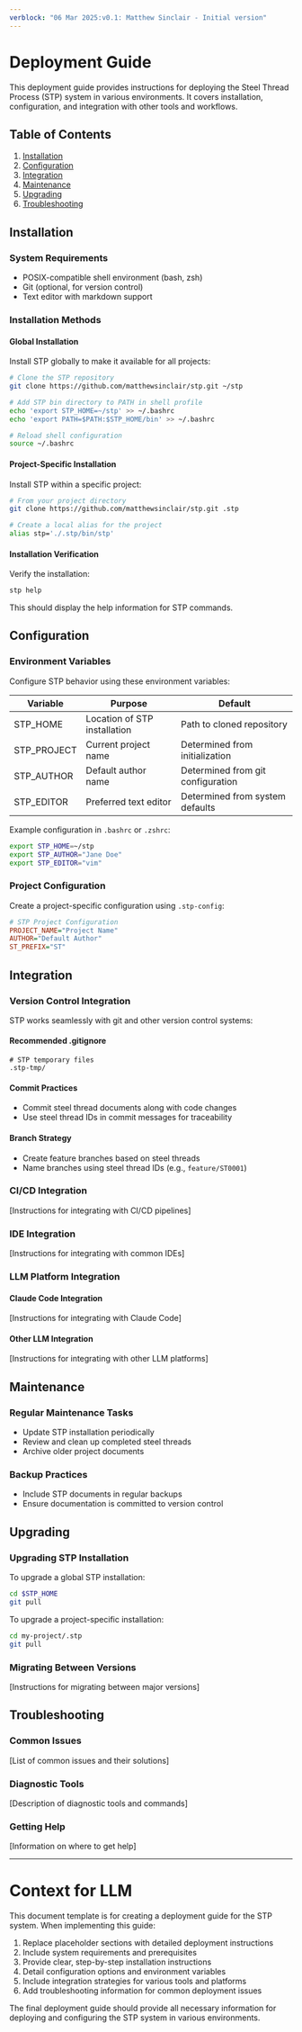 ```yaml
---
verblock: "06 Mar 2025:v0.1: Matthew Sinclair - Initial version"
---
```

# Deployment Guide

This deployment guide provides instructions for deploying the Steel Thread Process (STP) system in various environments. It covers installation, configuration, and integration with other tools and workflows.

## Table of Contents

1. [Installation](#installation)
2. [Configuration](#configuration)
3. [Integration](#integration)
4. [Maintenance](#maintenance)
5. [Upgrading](#upgrading)
6. [Troubleshooting](#troubleshooting)

## Installation

### System Requirements

- POSIX-compatible shell environment (bash, zsh)
- Git (optional, for version control)
- Text editor with markdown support

### Installation Methods

#### Global Installation

Install STP globally to make it available for all projects:

```bash
# Clone the STP repository
git clone https://github.com/matthewsinclair/stp.git ~/stp

# Add STP bin directory to PATH in shell profile
echo 'export STP_HOME=~/stp' >> ~/.bashrc
echo 'export PATH=$PATH:$STP_HOME/bin' >> ~/.bashrc

# Reload shell configuration
source ~/.bashrc
```

#### Project-Specific Installation

Install STP within a specific project:

```bash
# From your project directory
git clone https://github.com/matthewsinclair/stp.git .stp

# Create a local alias for the project
alias stp='./.stp/bin/stp'
```

#### Installation Verification

Verify the installation:

```bash
stp help
```

This should display the help information for STP commands.

## Configuration

### Environment Variables

Configure STP behavior using these environment variables:

| Variable | Purpose | Default |
|----------|---------|---------|
| STP_HOME | Location of STP installation | Path to cloned repository |
| STP_PROJECT | Current project name | Determined from initialization |
| STP_AUTHOR | Default author name | Determined from git configuration |
| STP_EDITOR | Preferred text editor | Determined from system defaults |

Example configuration in `.bashrc` or `.zshrc`:

```bash
export STP_HOME=~/stp
export STP_AUTHOR="Jane Doe"
export STP_EDITOR="vim"
```

### Project Configuration

Create a project-specific configuration using `.stp-config`:

```ini
# STP Project Configuration
PROJECT_NAME="Project Name"
AUTHOR="Default Author"
ST_PREFIX="ST"
```

## Integration

### Version Control Integration

STP works seamlessly with git and other version control systems:

#### Recommended .gitignore

```
# STP temporary files
.stp-tmp/
```

#### Commit Practices

- Commit steel thread documents along with code changes
- Use steel thread IDs in commit messages for traceability

#### Branch Strategy

- Create feature branches based on steel threads
- Name branches using steel thread IDs (e.g., `feature/ST0001`)

### CI/CD Integration

[Instructions for integrating with CI/CD pipelines]

### IDE Integration

[Instructions for integrating with common IDEs]

### LLM Platform Integration

#### Claude Code Integration

[Instructions for integrating with Claude Code]

#### Other LLM Integration

[Instructions for integrating with other LLM platforms]

## Maintenance

### Regular Maintenance Tasks

- Update STP installation periodically
- Review and clean up completed steel threads
- Archive older project documents

### Backup Practices

- Include STP documents in regular backups
- Ensure documentation is committed to version control

## Upgrading

### Upgrading STP Installation

To upgrade a global STP installation:

```bash
cd $STP_HOME
git pull
```

To upgrade a project-specific installation:

```bash
cd my-project/.stp
git pull
```

### Migrating Between Versions

[Instructions for migrating between major versions]

## Troubleshooting

### Common Issues

[List of common issues and their solutions]

### Diagnostic Tools

[Description of diagnostic tools and commands]

### Getting Help

[Information on where to get help]

---

# Context for LLM

This document template is for creating a deployment guide for the STP system. When implementing this guide:

1. Replace placeholder sections with detailed deployment instructions
2. Include system requirements and prerequisites
3. Provide clear, step-by-step installation instructions
4. Detail configuration options and environment variables
5. Include integration strategies for various tools and platforms
6. Add troubleshooting information for common deployment issues

The final deployment guide should provide all necessary information for deploying and configuring the STP system in various environments.
